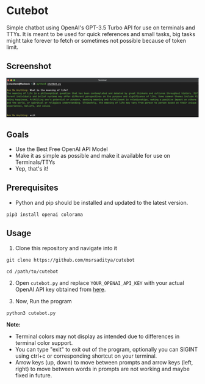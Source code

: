 # Cutebot

Simple chatbot using OpenAI's GPT-3.5 Turbo API for use on terminals and TTYs. It is meant to be used for quick references and small tasks, big tasks might take forever to fetch or sometimes not possible because of token limit.

## Screenshot

![Chatbot Screenshot](https://github.com/msrsaditya/cutebot/blob/main/cutebot.png)

## Goals

- Use the Best Free OpenAI API Model
- Make it as simple as possible and make it available for use on Terminals/TTYs
- Yep, that's it! 

## Prerequisites

- Python and pip should be installed and updated to the latest version.

```shell
pip3 install openai colorama
```

## Usage

1. Clone this repository and navigate into it

```shell
git clone https://github.com/msrsaditya/cutebot
```

```shell
cd /path/to/cutebot
```

2. Open `cutebot.py` and replace `YOUR_OPENAI_API_KEY` with your actual OpenAI API key obtained from [here](https://platform.openai.com/account/api-keys).

3. Now, Run the program

```
python3 cutebot.py
```

**Note:**
- Terminal colors may not display as intended due to differences in terminal color support.
- You can type "exit" to exit out of the program, optionally you can SIGINT using ctrl+c or corresponding shortcut on your terminal.
- Arrow keys (up, down) to move between prompts and arrow keys (left, right) to move between words in prompts are not working and maybe fixed in future.
